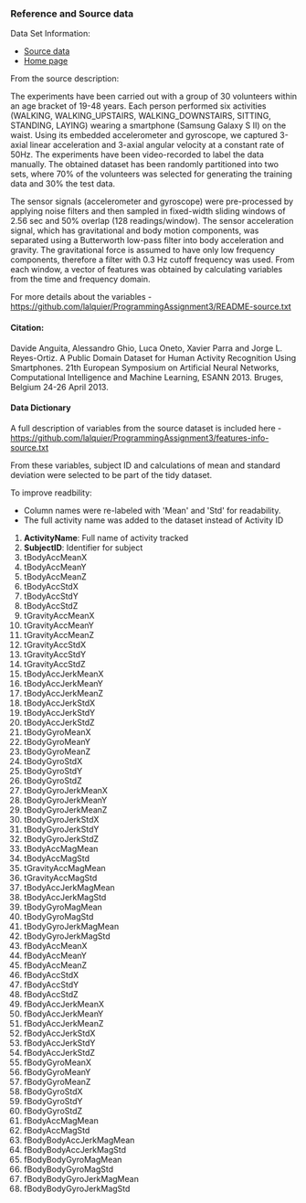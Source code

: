 
### Reference and Source data

Data Set Information:

* [Source data](https://d396qusza40orc.cloudfront.net/getdata%2Fprojectfiles%2FUCI%20HAR%20Dataset.zip)
* [Home page](http://archive.ics.uci.edu/ml/datasets/Human+Activity+Recognition+Using+Smartphones)

From the source description:

The experiments have been carried out with a group of 30 volunteers within an age bracket of 19-48 years. Each person performed six activities (WALKING, WALKING_UPSTAIRS, WALKING_DOWNSTAIRS, SITTING, STANDING, LAYING) wearing a smartphone (Samsung Galaxy S II) on the waist. Using its embedded accelerometer and gyroscope, we captured 3-axial linear acceleration and 3-axial angular velocity at a constant rate of 50Hz. The experiments have been video-recorded to label the data manually. The obtained dataset has been randomly partitioned into two sets, where 70% of the volunteers was selected for generating the training data and 30% the test data.

The sensor signals (accelerometer and gyroscope) were pre-processed by applying noise filters and then sampled in fixed-width sliding windows of 2.56 sec and 50% overlap (128 readings/window). The sensor acceleration signal, which has gravitational and body motion components, was separated using a Butterworth low-pass filter into body acceleration and gravity. The gravitational force is assumed to have only low frequency components, therefore a filter with 0.3 Hz cutoff frequency was used. From each window, a vector of features was obtained by calculating variables from the time and frequency domain.

For more details about the variables - https://github.com/lalquier/ProgrammingAssignment3/README-source.txt 

#### Citation: 

Davide Anguita, Alessandro Ghio, Luca Oneto, Xavier Parra and Jorge L. Reyes-Ortiz. A Public Domain Dataset for Human Activity Recognition Using Smartphones. 21th European Symposium on Artificial Neural Networks, Computational Intelligence and Machine Learning, ESANN 2013. Bruges, Belgium 24-26 April 2013. 


#### Data Dictionary

A full description of variables from the source dataset is included here - https://github.com/lalquier/ProgrammingAssignment3/features-info-source.txt 

From these variables, subject ID and calculations of mean and standard deviation were selected to be part of the tidy dataset.

To improve readbility:
 
* Column names were re-labeled with 'Mean' and 'Std' for readability.
* The full activity name was added to the dataset instead of Activity ID

1. **ActivityName**: Full name of activity tracked
2. **SubjectID**: Identifier for subject
3. tBodyAccMeanX
4. tBodyAccMeanY
5. tBodyAccMeanZ
6. tBodyAccStdX
7. tBodyAccStdY
8. tBodyAccStdZ
9. tGravityAccMeanX
10. tGravityAccMeanY
11. tGravityAccMeanZ
12. tGravityAccStdX
13. tGravityAccStdY
14. tGravityAccStdZ
15. tBodyAccJerkMeanX
16. tBodyAccJerkMeanY
17. tBodyAccJerkMeanZ
18. tBodyAccJerkStdX
19. tBodyAccJerkStdY
20. tBodyAccJerkStdZ
21. tBodyGyroMeanX
22. tBodyGyroMeanY
23. tBodyGyroMeanZ
24. tBodyGyroStdX
25. tBodyGyroStdY
26. tBodyGyroStdZ
27. tBodyGyroJerkMeanX
28. tBodyGyroJerkMeanY
29. tBodyGyroJerkMeanZ
30. tBodyGyroJerkStdX
31. tBodyGyroJerkStdY
32. tBodyGyroJerkStdZ
33. tBodyAccMagMean
34. tBodyAccMagStd
35. tGravityAccMagMean
36. tGravityAccMagStd
37. tBodyAccJerkMagMean
38. tBodyAccJerkMagStd
39. tBodyGyroMagMean
40. tBodyGyroMagStd
41. tBodyGyroJerkMagMean
42. tBodyGyroJerkMagStd
43. fBodyAccMeanX
44. fBodyAccMeanY
45. fBodyAccMeanZ
46. fBodyAccStdX
47. fBodyAccStdY
48. fBodyAccStdZ
49. fBodyAccJerkMeanX
50. fBodyAccJerkMeanY
51. fBodyAccJerkMeanZ
52. fBodyAccJerkStdX
53. fBodyAccJerkStdY
54. fBodyAccJerkStdZ
55. fBodyGyroMeanX
56. fBodyGyroMeanY
57. fBodyGyroMeanZ
58. fBodyGyroStdX
59. fBodyGyroStdY
60. fBodyGyroStdZ
61. fBodyAccMagMean
62. fBodyAccMagStd
63. fBodyBodyAccJerkMagMean
64. fBodyBodyAccJerkMagStd
65. fBodyBodyGyroMagMean
66. fBodyBodyGyroMagStd
67. fBodyBodyGyroJerkMagMean
68. fBodyBodyGyroJerkMagStd
